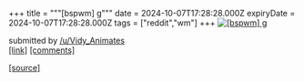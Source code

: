 +++
title = """[bspwm] g"""
date = 2024-10-07T17:28:28.000Z
expiryDate = 2024-10-07T17:28:28.000Z
tags = ["reddit","wm"]
+++
[![[bspwm] g](https://preview.redd.it/31weqetwcdtd1.png?width=640&crop=smart&auto=webp&s=2e7cf2615891d1b754c9388f430ca5745cd88c26 "[bspwm] g")](https://www.reddit.com/r/unixporn/comments/1fydcmy/bspwm_g/)

submitted by [/u/Vidy\_Animates](https://www.reddit.com/user/Vidy_Animates)  
[\[link\]](https://i.redd.it/31weqetwcdtd1.png) [\[comments\]](https://www.reddit.com/r/unixporn/comments/1fydcmy/bspwm_g/)

[[source]](https://www.reddit.com/r/unixporn/comments/1fydcmy/bspwm_g/)
